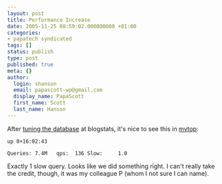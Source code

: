 ```yaml
---
layout: post
title: Performance Increase
date: 2005-11-25 08:59:02.000000000 +01:00
categories:
- papatech syndicated
tags: []
status: publish
type: post
published: true
meta: {}
author:
  login: shanson
  email: papascott-wp@gmail.com
  display_name: PapaScott
  first_name: Scott
  last_name: Hanson
---
```

<p>After <a href="/archives/2005/11/23/blogstats-down-will-be-back/" title="PapaScott &raquo; Blog Archive &raquo; Blogstats down, will be back">tuning the database</a> at blogstats, it's nice to see this in <a href="http://jeremy.zawodny.com/mysql/mytop/">mytop</a>:</p>
<p><code>up 0+16:02:43<br />
Queries: 7.4M   qps:  136 Slow:     1.0</code>    </p>
<p>Exactly 1 slow query. Looks like we did something right. I can't really take the credit, though, it was my colleague P (whom I not sure I can name).</p>

